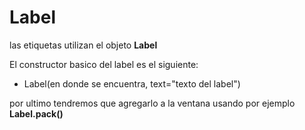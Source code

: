 # Label

las etiquetas utilizan el objeto **Label**

El constructor basico del label es el siguiente:

* Label(en donde se encuentra, text="texto del label")

por ultimo tendremos que agregarlo a la ventana usando por ejemplo **Label.pack()**